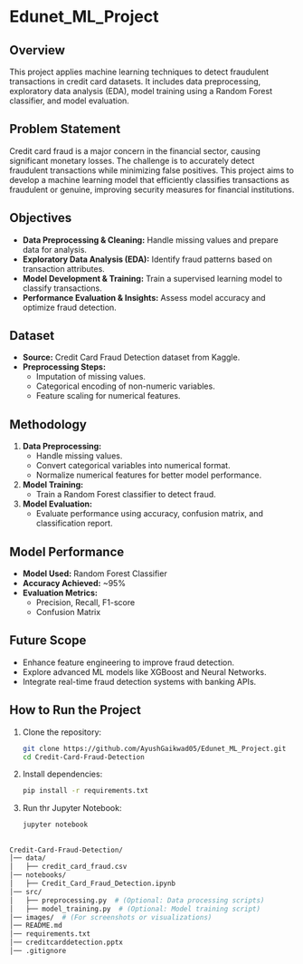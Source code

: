 # Edunet_ML_Project

## Overview
This project applies machine learning techniques to detect fraudulent transactions in credit card datasets. It includes data preprocessing, exploratory data analysis (EDA), model training using a Random Forest classifier, and model evaluation.

## Problem Statement
Credit card fraud is a major concern in the financial sector, causing significant monetary losses. The challenge is to accurately detect fraudulent transactions while minimizing false positives. This project aims to develop a machine learning model that efficiently classifies transactions as fraudulent or genuine, improving security measures for financial institutions.

## Objectives
- **Data Preprocessing & Cleaning:** Handle missing values and prepare data for analysis.
- **Exploratory Data Analysis (EDA):** Identify fraud patterns based on transaction attributes.
- **Model Development & Training:** Train a supervised learning model to classify transactions.
- **Performance Evaluation & Insights:** Assess model accuracy and optimize fraud detection.

## Dataset
- **Source:** Credit Card Fraud Detection dataset from Kaggle.
- **Preprocessing Steps:**
  - Imputation of missing values.
  - Categorical encoding of non-numeric variables.
  - Feature scaling for numerical features.

## Methodology
1. **Data Preprocessing:**
   - Handle missing values.
   - Convert categorical variables into numerical format.
   - Normalize numerical features for better model performance.
2. **Model Training:**
   - Train a Random Forest classifier to detect fraud.
3. **Model Evaluation:**
   - Evaluate performance using accuracy, confusion matrix, and classification report.

## Model Performance
- **Model Used:** Random Forest Classifier
- **Accuracy Achieved:** ~95%
- **Evaluation Metrics:**
  - Precision, Recall, F1-score
  - Confusion Matrix

## Future Scope
- Enhance feature engineering to improve fraud detection.
- Explore advanced ML models like XGBoost and Neural Networks.
- Integrate real-time fraud detection systems with banking APIs.

## How to Run the Project
1. Clone the repository:
   ```bash
   git clone https://github.com/AyushGaikwad05/Edunet_ML_Project.git
   cd Credit-Card-Fraud-Detection

2. Install dependencies:
   ```bash
   pip install -r requirements.txt

3. Run thr Jupyter Notebook:
   ``` bash
   jupyter notebook
##
```bash 
Credit-Card-Fraud-Detection/
│── data/
│   ├── credit_card_fraud.csv
│── notebooks/
│   ├── Credit_Card_Fraud_Detection.ipynb
│── src/
│   ├── preprocessing.py  # (Optional: Data processing scripts)
│   ├── model_training.py  # (Optional: Model training script)
│── images/  # (For screenshots or visualizations)
│── README.md
│── requirements.txt
│── creditcarddetection.pptx
│── .gitignore

